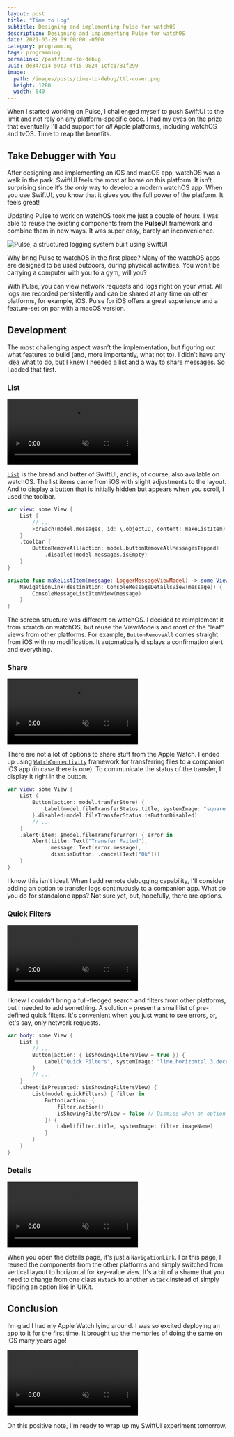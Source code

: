 ```yaml
---
layout: post
title: "Time to Log"
subtitle: Designing and implementing Pulse for watchOS
description: Designing and implementing Pulse for watchOS
date: 2021-03-29 09:00:00 -0500
category: programming
tags: programming
permalink: /post/time-to-debug
uuid: de347c14-59c3-4f15-9824-1cfc1781f299
image:
  path: /images/posts/time-to-debug/ttl-cover.png
  height: 1280
  width: 640
---
```


When I started working on Pulse, I challenged myself to push SwiftUI to the limit and not rely on any platform-specific code. I had my eyes on the prize that eventually I'll add support for _all_ Apple platforms, including watchOS and tvOS. Time to reap the benefits.

## Take Debugger with You

After designing and implementing an iOS and macOS app, watchOS was a walk in the park. SwiftUI feels the most at home on this platform. It isn’t surprising since it’s _the only_ way to develop a modern watchOS app. When you use SwiftUI, you know that it gives you the full power of the platform. It feels great!

Updating Pulse to work on watchOS took me just a couple of hours. I was able to reuse the existing components from the **PulseUI** framework and combine them in new ways. It was super easy, barely an inconvenience.

<img alt="Pulse, a structured logging system built using SwiftUI" class="Screenshot Any-responsiveCard" src="{{ site.url }}/images/posts/pulse/promo-6.png">

Why bring Pulse to watchOS in the first place? Many of the watchOS apps are designed to be used outdoors, during physical activities. You won’t be carrying a computer with you to a gym, will you?

With Pulse, you can view network requests and logs right on your wrist. All logs are recorded persistently and can be shared at any time on other platforms, for example, iOS. Pulse for iOS offers a great experience and a feature-set on par with a macOS version.

## Development

The most challenging aspect wasn’t the implementation, but figuring out what features to build (and, more importantly, what not to). I didn’t have any idea what to do, but I knew I needed a list and a way to share messages. So I added that first.

### List

<div class="BlogVideo NewScreenshot" style="max-width: 321px;">
<video autoplay loop muted playsinline preload="auto">
  <source src="{{ site.url }}/videos/debug/01-toolbar.mp4" type="video/mp4">
</video>
</div>

[`List`](https://developer.apple.com/documentation/swiftui/list) is the bread and butter of SwiftUI, and is, of course, also available on watchOS. The list items came from iOS with slight adjustments to the layout. And to display a button that is initially hidden but appears when you scroll, I used the toolbar.

```swift
var view: some View {
    List {
        // ...
        ForEach(model.messages, id: \.objectID, content: makeListItem)
    }
    .toolbar {
        ButtonRemoveAll(action: model.buttonRemoveAllMessagesTapped)
            .disabled(model.messages.isEmpty)
    }
}

private func makeListItem(message: LoggerMessageViewModel) -> some View {
    NavigationLink(destination: ConsoleMessageDetailsView(message)) {
        ConsoleMessageListItemView(message)
    }
}
```

The screen structure was different on watchOS. I decided to reimplement it from scratch on watchOS, but reuse the ViewModels and most of the “leaf” views from other platforms. For example, `ButtonRemoveAll` comes straight from iOS with no modification. It automatically displays a confirmation alert and everything.

### Share

<div class="BlogVideo NewScreenshot" style="max-width: 321px;">
<video autoplay loop muted playsinline preload="auto">
  <source src="{{ site.url }}/videos/debug/02-sharing.mp4" type="video/mp4">
</video>
</div>

There are not a lot of options to share stuff from the Apple Watch. I ended up using [`WatchConnectivity`](https://developer.apple.com/documentation/watchconnectivity) framework for transferring files to a companion iOS app (in case there is one). To communicate the status of the transfer, I display it right in the button.

```swift
var view: some View {
    List {
        Button(action: model.tranferStore) {
            Label(model.fileTransferStatus.title, systemImage: "square.and.arrow.up")
        }.disabled(model.fileTransferStatus.isButtonDisabled)
        // ...
    }
    .alert(item: $model.fileTransferError) { error in
        Alert(title: Text("Transfer Failed"),
              message: Text(error.message),
              dismissButton: .cancel(Text("Ok")))
    }
}
```

I know this isn't ideal. When I add remote debugging capability, I'll consider adding an option to transfer logs continuously to a companion app. What do you do for standalone apps? Not sure yet, but, hopefully, there are options.

### Quick Filters

<div class="BlogVideo NewScreenshot" style="max-width: 321px;">
<video autoplay loop muted playsinline preload="auto">
  <source src="{{ site.url }}/videos/debug/03-quick-filters.mp4" type="video/mp4">
</video>
</div>

I knew I couldn't bring a full-fledged search and filters from other platforms, but I needed to add something. A solution – present a small list of pre-defined quick filters. It's convenient when you just want to see errors, or, let's say, only network requests.

```swift
var body: some View {
    List {
        // ...
        Button(action: { isShowingFiltersView = true }) {
            Label("Quick Filters", systemImage: "line.horizontal.3.decrease.circle")
        }
        // ...
    }
    .sheet(isPresented: $isShowingFiltersView) {
        List(model.quickFilters) { filter in
            Button(action: {
                filter.action()
                isShowingFiltersView = false // Dismiss when an option is selected
            }) {
                Label(filter.title, systemImage: filter.imageName)
            }
        }
    }
}
```

### Details

<div class="BlogVideo NewScreenshot" style="max-width: 321px;">
<video autoplay loop muted playsinline preload="auto">
  <source src="{{ site.url }}/videos/debug/04-navigation.mp4" type="video/mp4">
</video>
</div>

When you open the details page, it's just a `NavigationLink`. For this page, I reused the components from the other platforms and simply switched from vertical layout to horizontal for key-value view. It's a bit of a shame that you need to change from one class `HStack` to another `VStack` instead of simply flipping an option like in UIKit.

## Conclusion

I’m glad I had my Apple Watch lying around. I was so excited deploying an app to it for the first time. It brought up the memories of doing the same on iOS many years ago!

<div class="BlogVideo NewScreenshot">
<video controls muted playsinline preload="auto">
  <source src="{{ site.url }}/videos/debug/share-to-phone.mp4" type="video/mp4">
</video>
</div>

On this positive note, I'm ready to wrap up my SwiftUI experiment tomorrow.
